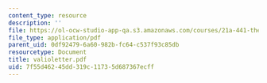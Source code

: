 ```yaml
---
content_type: resource
description: ''
file: https://ol-ocw-studio-app-qa.s3.amazonaws.com/courses/21a-441-the-conquest-of-america-spring-2004/7f55d46245dd319c11735d687367ecff_valioletter.pdf
file_type: application/pdf
parent_uid: 0df92479-6a60-982b-fc64-c537f93c85db
resourcetype: Document
title: valioletter.pdf
uid: 7f55d462-45dd-319c-1173-5d687367ecff
---
```

